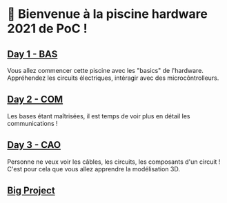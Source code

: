 # :wave: Bienvenue à la piscine hardware 2021 de PoC !  

## [Day 1 - BAS](Piscine%20Hardware%20d942576ce87548559fdb6613b54ceeac/PoC%20HPool%20D01%20-%20BAS%2062e02436143549e78b205c6fe830f6c8.md)
Vous allez commencer cette piscine avec les "basics" de l'hardware.  
Appréhendez les circuits électriques, intéragir avec des microcôntrolleurs.  

## [Day 2 - COM](Piscine%20Hardware%20d942576ce87548559fdb6613b54ceeac/PoC%20HPool%20D02%20-%20COM%20bb6e9fadaccb40be875919bbe9a3e5e2.md)  
Les bases étant maîtrisées, il est temps de voir plus en détail les communications !  

## [Day 3 - CAO](Piscine%20Hardware%20d942576ce87548559fdb6613b54ceeac/PoC%20HPool%20D03%20-%20CAO%20395124b1fd4c40ce9ec92f9184f360d9.md)
Personne ne veux voir les câbles, les circuits, les composants d'un circuit !  
C'est pour cela que vous allez apprendre la modélisation 3D.  

## [Big Project](Piscine%20Hardware%20d942576ce87548559fdb6613b54ceeac/PoC%20HPool%20Project%2022e08677d15a4febac093562609f6ca7.md)
